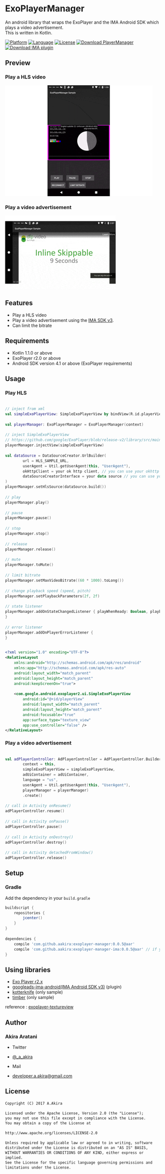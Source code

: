 # ExoPlayerManager

An android library that wraps the ExoPlayer and the IMA Android SDK which plays a video advertisement.  
This is written in Kotlin.

[![Platform](http://img.shields.io/badge/platform-android-brightgreen.svg?style=flat)](http://developer.android.com/index.html)
[![Language](http://img.shields.io/badge/language-kotlin-green.svg?style=flat)](https://kotlinlang.org)
[![License](http://img.shields.io/badge/license-apache2.0-lightgrey.svg?style=flat)](http://www.apache.org/licenses/LICENSE-2.0)
[![Download PlayerManager](https://api.bintray.com/packages/aakira/maven/exoplayer-manager/images/download.svg)](https://bintray.com/aakira/maven/exoplayer-manager/_latestVersion)
[![Download IMA plugin](https://api.bintray.com/packages/aakira/maven/exoplayer-manager-ima/images/download.svg)](https://bintray.com/aakira/maven/exoplayer-manager-ima/_latestVersion)

## Preview

### Play a HLS video

![HLS_SAMPLE][hls_sample]

### Play a video advertisement

![IMA_SAMPLE][ima_sample] 

## Features

* Play a HLS video
* Play a video advertisement using the [IMA SDK v3](https://github.com/googleads/googleads-ima-android).
* Can limit the bitrate

## Requirements

* Kotlin 1.1.0 or above
* ExoPlayer r2.0 or above
* Android SDK version 4.1 or above (ExoPlayer requirements)

## Usage

### Play HLS

```Kotlin

// inject from xml
val simpleExoPlayerView: SimpleExoPlayerView by bindView(R.id.playerView)

val playerManager: ExoPlayerManager = ExoPlayerManager(context) 

// inject SimpleExoPlayerView
// https://github.com/google/ExoPlayer/blob/release-v2/library/src/main/java/com/google/android/exoplayer2/SimpleExoPlayer.java
playerManager.injectView(simpleExoPlayerView)

val dataSource = DataSourceCreator.UrlBuilder(
        url = HLS_SAMPLE_URL,
        userAgent = Util.getUserAgent(this, "UserAgent"),
        okHttpClient = your ok http client, // you can use your okhttp client if you want use it.
        dataSourceCreatorInterface = your data source // you can use your data source if you want use it.
)
playerManager.setHlsSource(dataSource.build())

// play
playerManager.play()

// pause
playerManager.pause()

// stop
playerManager.stop()

// release
playerManager.release()

// mute
playerManager.toMute()

// limit bitrate
playerManager.setMaxVideoBitrate((60 * 1000).toLong())

// change playback speed (speed, pitch)
playerManager.setPlaybackParameters(2f, 2f)

// state listener
playerManager.addOnStateChangedListener { playWhenReady: Boolean, playbackState: Int ->
}

// error listener
playerManager.addOnPlayerErrorListener {
}

```

```xml

<?xml version="1.0" encoding="UTF-8"?>
<RelativeLayout 
    xmlns:android="http://schemas.android.com/apk/res/android"
    xmlns:app="http://schemas.android.com/apk/res-auto"
    android:layout_width="match_parent"
    android:layout_height="match_parent"
    android:keepScreenOn="true">

    <com.google.android.exoplayer2.ui.SimpleExoPlayerView
        android:id="@+id/playerView"
        android:layout_width="match_parent"
        android:layout_height="match_parent"
        android:focusable="true"
        app:surface_type="texture_view"
        app:use_controller="false" />
</RelativeLayout>
```

### Play a video advertisement

```Kotlin

val adPlayerController: AdPlayerController = AdPlayerController.Builder(
        context = this,
        simpleExoPlayerView = simpleExoPlayerView,
        adUiContainer = adUiContainer,
        language = "us",
        userAgent = Util.getUserAgent(this, "UserAgent"),
        playerManager = playerManager)
        .create()

// call in Activity onResume()
adPlayerController.resume()

// call in Activity onPause()
adPlayerController.pause()

// call in Activity onDestroy()
adPlayerController.destroy()

// call in Activity detachedFromWindow()
adPlayerController.release()

```

## Setup

### Gradle

Add the dependency in your `build.gradle`

```groovy
buildscript {
	repositories {
		jcenter()
	}
}

dependencies {
	compile 'com.github.aakira:exoplayer-manager:0.0.5@aar'
	compile 'com.github.aakira:exoplayer-manager-ima:0.0.5@aar' // if you use an IMA SDK
}
```
## Using libraries

* [Exo Player r2.x](https://github.com/google/ExoPlayer)
* [googleads-ima-android(IMA Android SDK v3)](https://github.com/googleads/googleads-ima-android) (plugin)
* [kotterknife](https://github.com/JakeWharton/kotterknife) (only sample)
* [timber](https://github.com/JakeWharton/timber) (only sample)

reference : [exoplayer-textureview](https://github.com/satorufujiwara/exoplayer-textureview)

## Author

### Akira Aratani

* Twitter
 - [@_a_akira](https://twitter.com/_a_akira)
* Mail
 - developer.a.akira@gmail.com

## License

```
Copyright (C) 2017 A.Akira

Licensed under the Apache License, Version 2.0 (the "License");
you may not use this file except in compliance with the License.
You may obtain a copy of the License at

http://www.apache.org/licenses/LICENSE-2.0

Unless required by applicable law or agreed to in writing, software
distributed under the License is distributed on an "AS IS" BASIS,
WITHOUT WARRANTIES OR CONDITIONS OF ANY KIND, either express or implied.
See the License for the specific language governing permissions and
limitations under the License.
```

[hls_sample]: /art/hls_sample.gif
[ima_Sample]: /art/ima_sample.gif
